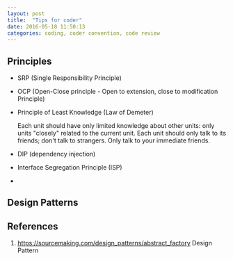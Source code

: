 ```yaml
---
layout: post
title:  "Tips for coder"
date: 2016-05-18 11:50:13
categories: coding, coder convention, code review
---
```


## Principles

- SRP (Single Responsibility Principle)
- OCP (Open-Close principle - Open to extension, close to modification Principle)
- Principle of Least Knowledge (Law of Demeter)
	
    Each unit should have only limited knowledge about other units: only units "closely" related to the current unit.
    Each unit should only talk to its friends; don't talk to strangers.
    Only talk to your immediate friends.

- DIP (dependency injection)
- Interface Segregation Principle (ISP)
- 

## Design Patterns


## References

1. https://sourcemaking.com/design_patterns/abstract_factory Design Pattern
